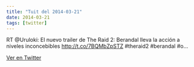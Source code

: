 ```yaml
---
title: "Tuit del 2014-03-21"
date: 2014-03-21
tags: [twitter]
---
```


RT @Uruloki: El nuevo trailer de The Raid 2: Berandal lleva la acción a niveles inconcebibles http://t.co/7BQMbZpSTZ #theraid2 #berandal #o…



[Ver en Twitter](https://twitter.com/i/web/status/447120090119815168)
